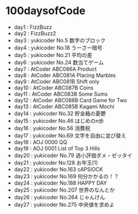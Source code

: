 # 100daysofCode

* day1 : FizzBuzz
* day2 : FizzBuzz2
* day3 : yukicoder No.5 数字のブロック
* day4 : yukicoder No.18 うーさー暗号
* day5 : yukicoder No.21 平均の差
* day6 : yukicoder No.24 数当てゲーム
* day7 : AtCoder ABC086A Product
* day8 : AtCoder ABC081A Placing Marbles
* day9 : AtCoder ABC081B Shift only
* day10 : AtCoder ABC087B Coins
* day11 : AtCoder ABC083B Some Sums
* day12 : AtCoder ABC088B Card Game for Two
* day13 : AtCoder ABC085B Kagami Mochi
* day14 : yukicoder No.32 貯金箱の憂鬱
* day15 : yukicoder No.46 はじめのn歩
* day16 : yukicoder No.56 消費税
* day17 : yukicoder No.69 文字を自由に並び替え
* day18 : AOJ 0000 QQ
* day19 : AOJ 0001 List of Top 3 Hills
* day20 : yukicoder No.79 過小評価ダメ・ゼッタイ
* day21 : yukicoder No.128 お年玉(1)
* day22 : yukicoder No.163 cAPSlOCK
* day23 : yukicoder No.169 何分かかるの！？
* day24 : yukicoder No.188 HAPPY DAY
* day25 : yukicoder No.207 世界のなんとか
* day26 : yukicoder No.264 じゃんけん
* day27 : yukicoder No.275 中央値を求めよ

